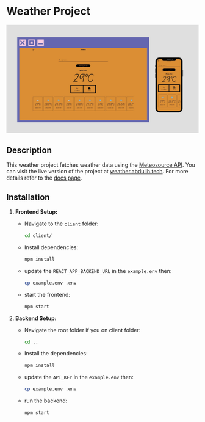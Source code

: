 # Weather Project

![Preview](preview.jpg)

## Description
This weather project fetches weather data using the [Meteosource API](https://www.meteosource.com). You can visit the live version of the project at [weather.abdullh.tech](https://weather.abdullh.tech/). For more details refer to the [docs page](https://weather.abdullh.tech/docs).

## Installation

1. **Frontend Setup:**
    - Navigate to the `client` folder:
      ```bash
      cd client/
      ```
    - Install dependencies:
      ```bash
      npm install
      ```
    - update the `REACT_APP_BACKEND_URL` in the `example.env` then:
      ```bash
      cp example.env .env
      ```
    - start the frontend:
      ```bash
      npm start
      ```

2. **Backend Setup:**
    - Navigate the root folder if you on client folder:
      ```bash
      cd ..
      ```
    - Install the dependencies:
      ```bash
      npm install
      ```
    - update the `API_KEY` in the `example.env` then:
      ```bash
      cp example.env .env
      ```
    - run the backend:
      ```bash
      npm start
      ```
